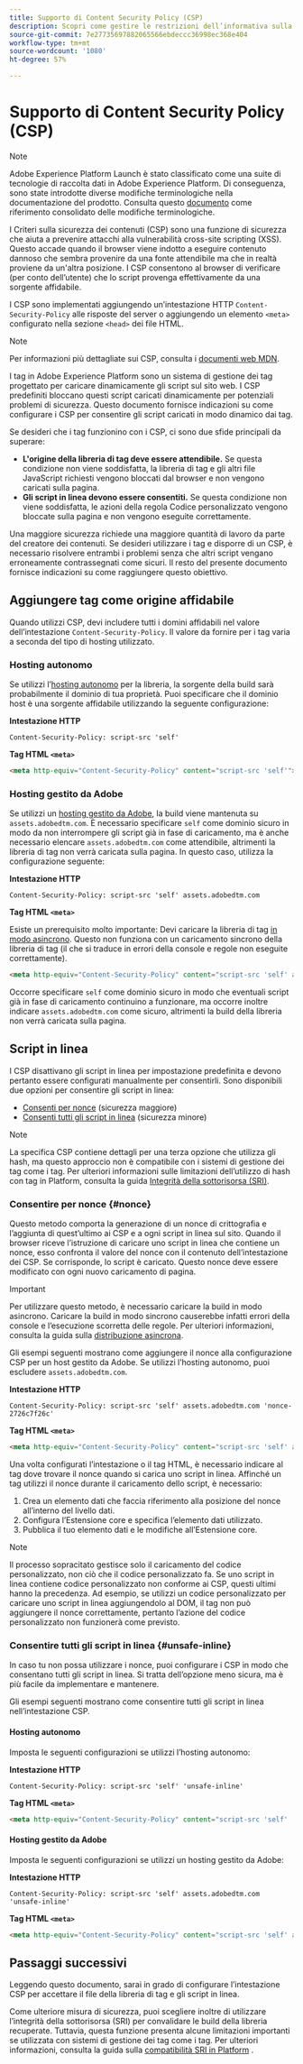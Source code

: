 ```yaml
---
title: Supporto di Content Security Policy (CSP)
description: Scopri come gestire le restrizioni dell’informativa sulla sicurezza dei contenuti (CSP) durante l’integrazione del sito web con i tag in Adobe Experience Platform.
source-git-commit: 7e27735697882065566ebdeccc36998ec368e404
workflow-type: tm+mt
source-wordcount: '1080'
ht-degree: 57%

---
```


# Supporto di Content Security Policy (CSP)

>[!NOTE]
>
>Adobe Experience Platform Launch è stato classificato come una suite di tecnologie di raccolta dati in Adobe Experience Platform. Di conseguenza, sono state introdotte diverse modifiche terminologiche nella documentazione del prodotto. Consulta questo [documento](../../term-updates.md) come riferimento consolidato delle modifiche terminologiche.

I Criteri sulla sicurezza dei contenuti (CSP) sono una funzione di sicurezza che aiuta a prevenire attacchi alla vulnerabilità cross-site scripting (XSS). Questo accade quando il browser viene indotto a eseguire contenuto dannoso che sembra provenire da una fonte attendibile ma che in realtà proviene da un&#39;altra posizione. I CSP consentono al browser di verificare (per conto dell’utente) che lo script provenga effettivamente da una sorgente affidabile.

I CSP sono implementati aggiungendo un’intestazione HTTP `Content-Security-Policy` alle risposte del server o aggiungendo un elemento `<meta>` configurato nella sezione `<head>` dei file HTML.

>[!NOTE]
>
> Per informazioni più dettagliate sui CSP, consulta i [documenti web MDN](https://developer.mozilla.org/en-US/docs/Web/HTTP/CSP).

I tag in Adobe Experience Platform sono un sistema di gestione dei tag progettato per caricare dinamicamente gli script sul sito web. I CSP predefiniti bloccano questi script caricati dinamicamente per potenziali problemi di sicurezza. Questo documento fornisce indicazioni su come configurare i CSP per consentire gli script caricati in modo dinamico dai tag.

Se desideri che i tag funzionino con i CSP, ci sono due sfide principali da superare:

* **L&#39;origine della libreria di tag deve essere attendibile.** Se questa condizione non viene soddisfatta, la libreria di tag e gli altri file JavaScript richiesti vengono bloccati dal browser e non vengono caricati sulla pagina.
* **Gli script in linea devono essere consentiti.** Se questa condizione non viene soddisfatta, le azioni della regola Codice personalizzato vengono bloccate sulla pagina e non vengono eseguite correttamente.

Una maggiore sicurezza richiede una maggiore quantità di lavoro da parte del creatore dei contenuti. Se desideri utilizzare i tag e disporre di un CSP, è necessario risolvere entrambi i problemi senza che altri script vengano erroneamente contrassegnati come sicuri. Il resto del presente documento fornisce indicazioni su come raggiungere questo obiettivo.

## Aggiungere tag come origine affidabile

Quando utilizzi CSP, devi includere tutti i domini affidabili nel valore dell’intestazione `Content-Security-Policy`. Il valore da fornire per i tag varia a seconda del tipo di hosting utilizzato.

### Hosting autonomo

Se utilizzi l’[hosting autonomo](../publishing/hosts/self-hosting-libraries.md) per la libreria, la sorgente della build sarà probabilmente il dominio di tua proprietà. Puoi specificare che il dominio host è una sorgente affidabile utilizzando la seguente configurazione:

**Intestazione HTTP**

```http
Content-Security-Policy: script-src 'self'
```

**Tag HTML `<meta>`**

```html
<meta http-equiv="Content-Security-Policy" content="script-src 'self'">
```

### Hosting gestito da Adobe

Se utilizzi un [hosting gestito da Adobe](../publishing/hosts/managed-by-adobe-host.md), la build viene mantenuta su `assets.adobedtm.com`. È necessario specificare `self` come dominio sicuro in modo da non interrompere gli script già in fase di caricamento, ma è anche necessario elencare `assets.adobedtm.com` come attendibile, altrimenti la libreria di tag non verrà caricata sulla pagina. In questo caso, utilizza la configurazione seguente:

**Intestazione HTTP**

```http
Content-Security-Policy: script-src 'self' assets.adobedtm.com
```

**Tag HTML `<meta>`**


Esiste un prerequisito molto importante: Devi caricare la libreria di tag [in modo asincrono](./asynchronous-deployment.md). Questo non funziona con un caricamento sincrono della libreria di tag (il che si traduce in errori della console e regole non eseguite correttamente).

```html
<meta http-equiv="Content-Security-Policy" content="script-src 'self' assets.adobedtm.com">
```

Occorre specificare `self` come dominio sicuro in modo che eventuali script già in fase di caricamento continuino a funzionare, ma occorre inoltre indicare `assets.adobedtm.com` come sicuro, altrimenti la build della libreria non verrà caricata sulla pagina.

## Script in linea

I CSP disattivano gli script in linea per impostazione predefinita e devono pertanto essere configurati manualmente per consentirli. Sono disponibili due opzioni per consentire gli script in linea:

* [Consenti per nonce](#nonce) (sicurezza maggiore)
* [Consenti tutti gli script in linea](#unsafe-inline) (sicurezza minore)

>[!NOTE]
>
>La specifica CSP contiene dettagli per una terza opzione che utilizza gli hash, ma questo approccio non è compatibile con i sistemi di gestione dei tag come i tag. Per ulteriori informazioni sulle limitazioni dell’utilizzo di hash con tag in Platform, consulta la guida [Integrità della sottorisorsa (SRI)](./sri.md).

### Consentire per nonce {#nonce}

Questo metodo comporta la generazione di un nonce di crittografia e l’aggiunta di quest’ultimo ai CSP e a ogni script in linea sul sito. Quando il browser riceve l’istruzione di caricare uno script in linea che contiene un nonce, esso confronta il valore del nonce con il contenuto dell’intestazione dei CSP. Se corrisponde, lo script è caricato. Questo nonce deve essere modificato con ogni nuovo caricamento di pagina.

>[!IMPORTANT]
>
>Per utilizzare questo metodo, è necessario caricare la build in modo asincrono. Caricare la build in modo sincrono causerebbe infatti errori della console e l’esecuzione scorretta delle regole. Per ulteriori informazioni, consulta la guida sulla [distribuzione asincrona](./asynchronous-deployment.md).

Gli esempi seguenti mostrano come aggiungere il nonce alla configurazione CSP per un host gestito da Adobe. Se utilizzi l’hosting autonomo, puoi escludere `assets.adobedtm.com`.

**Intestazione HTTP**

```http
Content-Security-Policy: script-src 'self' assets.adobedtm.com 'nonce-2726c7f26c'
```

**Tag HTML `<meta>`**

```html
<meta http-equiv="Content-Security-Policy" content="script-src 'self' assets.adobedtm.com 'nonce-2726c7f26c'">
```

Una volta configurati l’intestazione o il tag HTML, è necessario indicare al tag dove trovare il nonce quando si carica uno script in linea. Affinché un tag utilizzi il nonce durante il caricamento dello script, è necessario:

1. Crea un elemento dati che faccia riferimento alla posizione del nonce all’interno del livello dati.
1. Configura l’Estensione core e specifica l’elemento dati utilizzato.
1. Pubblica il tuo elemento dati e le modifiche all’Estensione core.

>[!NOTE]
>
>Il processo sopracitato gestisce solo il caricamento del codice personalizzato, non ciò che il codice personalizzato fa. Se uno script in linea contiene codice personalizzato non conforme ai CSP, questi ultimi hanno la precedenza. Ad esempio, se utilizzi un codice personalizzato per caricare uno script in linea aggiungendolo al DOM, il tag non può aggiungere il nonce correttamente, pertanto l’azione del codice personalizzato non funzionerà come previsto.

### Consentire tutti gli script in linea {#unsafe-inline}

In caso tu non possa utilizzare i nonce, puoi configurare i CSP in modo che consentano tutti gli script in linea. Si tratta dell’opzione meno sicura, ma è più facile da implementare e mantenere.

Gli esempi seguenti mostrano come consentire tutti gli script in linea nell’intestazione CSP.

#### Hosting autonomo

Imposta le seguenti configurazioni se utilizzi l’hosting autonomo:

**Intestazione HTTP**

```http
Content-Security-Policy: script-src 'self' 'unsafe-inline'
```

**Tag HTML `<meta>`**

```html
<meta http-equiv="Content-Security-Policy" content="script-src 'self' 'unsafe-inline'">
```

#### Hosting gestito da Adobe

Imposta le seguenti configurazioni se utilizzi un hosting gestito da Adobe:

**Intestazione HTTP**

```http
Content-Security-Policy: script-src 'self' assets.adobedtm.com 'unsafe-inline'
```

**Tag HTML `<meta>`**

```html
<meta http-equiv="Content-Security-Policy" content="script-src 'self' assets.adobedtm.com 'unsafe-inline'">
```

## Passaggi successivi

Leggendo questo documento, sarai in grado di configurare l’intestazione CSP per accettare il file della libreria di tag e gli script in linea.

Come ulteriore misura di sicurezza, puoi scegliere inoltre di utilizzare l’integrità della sottorisorsa (SRI) per convalidare le build della libreria recuperate. Tuttavia, questa funzione presenta alcune limitazioni importanti se utilizzata con sistemi di gestione dei tag come i tag. Per ulteriori informazioni, consulta la guida sulla [compatibilità SRI in Platform](./sri.md) .
